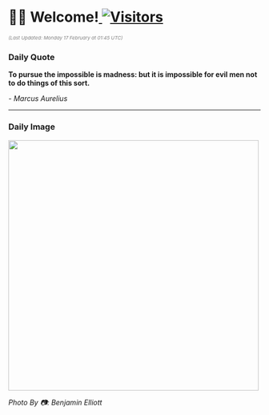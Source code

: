 <h1>👋🏽 Welcome!<a href="https://github.com/OmitNomis/"> <img src="https://visitor-badge.laobi.icu/badge?page_id=OmitNomis" alt="Visitors"></a></h1>

<i><p style="font-size: 0.6rem; color:gray">(Last Updated: Monday 17 February at 01:45 UTC)</p></i>

<h3> Daily Quote </h3>
<b><p>To pursue the impossible is madness: but it is impossible for evil men not to do things of this sort.</p></b>
<i><caption style="font-size: 0.8rem; color:gray;">- Marcus Aurelius</caption></i>


<hr>

<h3>Daily Image</h3>
<a href="https://images.unsplash.com/photo-1732282602306-fe466828e1e8?crop=entropy&cs=srgb&fm=jpg&ixid=M3w2MjM3MzF8MHwxfHJhbmRvbXx8fHx8fHx8fDE3Mzk3NTY3Mjl8&ixlib=rb-4.0.3&q=85" target="_blank"><img style="height:500px;" src=https://images.unsplash.com/photo-1732282602306-fe466828e1e8?crop=entropy&cs=srgb&fm=jpg&ixid=M3w2MjM3MzF8MHwxfHJhbmRvbXx8fHx8fHx8fDE3Mzk3NTY3Mjl8&ixlib=rb-4.0.3&q=85"/></a>

<i><caption style="font-size: 0.8rem; color:gray;"> Photo By 📷: Benjamin Elliott</caption></i>

